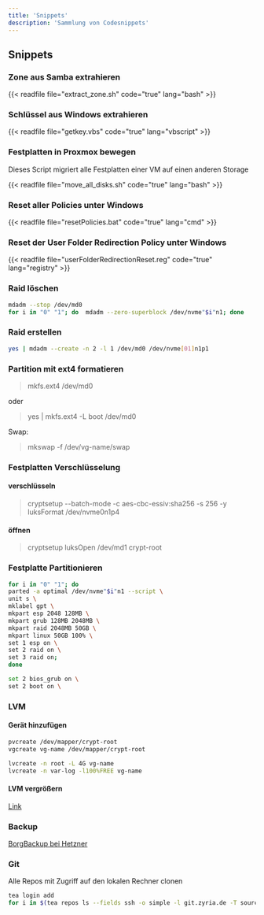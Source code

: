 ```yaml
---
title: 'Snippets'
description: 'Sammlung von Codesnippets'
---
```


## Snippets

### Zone aus Samba extrahieren

{{< readfile file="extract_zone.sh" code="true" lang="bash" >}}

### Schlüssel aus Windows extrahieren

{{< readfile file="getkey.vbs" code="true" lang="vbscript" >}}

### Festplatten in Proxmox bewegen

Dieses Script migriert alle Festplatten einer VM auf einen anderen Storage

{{< readfile file="move_all_disks.sh" code="true" lang="bash" >}}

### Reset aller Policies unter Windows

{{< readfile file="resetPolicies.bat" code="true" lang="cmd" >}}

### Reset der User Folder Redirection Policy unter Windows

{{< readfile file="userFolderRedirectionReset.reg" code="true" lang="registry" >}}

### Raid löschen

```bash
mdadm --stop /dev/md0
for i in "0" "1"; do  mdadm --zero-superblock /dev/nvme"$i"n1; done
```

### Raid erstellen

```bash
yes | mdadm --create -n 2 -l 1 /dev/md0 /dev/nvme[01]n1p1
```

### Partition mit ext4 formatieren

> mkfs.ext4 /dev/md0

oder
> yes | mkfs.ext4 -L boot /dev/md0

Swap:
> mkswap -f /dev/vg-name/swap

### Festplatten Verschlüsselung

#### verschlüsseln

> cryptsetup --batch-mode -c aes-cbc-essiv:sha256 -s 256 -y luksFormat /dev/nvme0n1p4

#### öffnen

> cryptsetup luksOpen /dev/md1 crypt-root

### Festplatte Partitionieren

```bash
for i in "0" "1"; do
parted -a optimal /dev/nvme"$i"n1 --script \
unit s \
mklabel gpt \
mkpart esp 2048 128MB \
mkpart grub 128MB 2048MB \
mkpart raid 2048MB 50GB \
mkpart linux 50GB 100% \
set 1 esp on \
set 2 raid on \
set 3 raid on;
done

set 2 bios_grub on \
set 2 boot on \
```

### LVM

#### Gerät hinzufügen

```bash
pvcreate /dev/mapper/crypt-root
vgcreate vg-name /dev/mapper/crypt-root

lvcreate -n root -L 4G vg-name
lvcreate -n var-log -l100%FREE vg-name
```

#### LVM vergrößern

[Link](https://www.thomas-krenn.com/de/wiki/LVM_vergrößern)

### Backup

[BorgBackup bei Hetzner](https://wiki.hetzner.de/index.php/BorgBackup)

### Git

Alle Repos mit Zugriff auf den lokalen Rechner clonen

```bash
tea login add
for i in $(tea repos ls --fields ssh -o simple -l git.zyria.de -T source); do git clone $i; done
```
